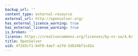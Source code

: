 ```yaml
---
backup_url: ''
content_type: external-resource
external_url: http://opensolver.org/
has_external_licence_warning: true
has_external_license_warning: true
is_broken: ''
license: https://creativecommons.org/licenses/by-nc-sa/4.0/
title: OpenSolver
uid: 4f2d3cf1-b4f8-4ae7-a1fd-5db34bf1cd2a
---
```

